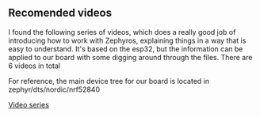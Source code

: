 ## Recomended videos

I found the following series of videos, which does a really good job of introducing how to work with Zephyros,
explaining things in a way that is easy to understand. It's based on the esp32, but the information can be applied
to our board with some digging around through the files. There are 6 videos in total

For reference, the main device tree for our board is located in zephyr/dts/nordic/nrf52840

[Video series](https://www.youtube.com/watch?v=Z_7y_4O7yTw)

